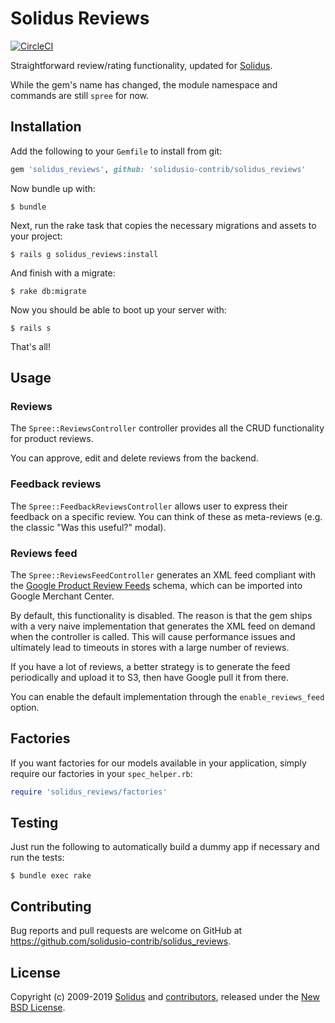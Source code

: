 # Solidus Reviews

[![CircleCI](https://circleci.com/gh/solidusio-contrib/solidus_reviews.svg?style=svg)](https://circleci.com/gh/solidusio-contrib/solidus_reviews)

Straightforward review/rating functionality, updated for [Solidus](https://solidus.io).

While the gem's name has changed, the module namespace and commands are still `spree` for now.

## Installation

Add the following to your `Gemfile` to install from git:

```ruby
gem 'solidus_reviews', github: 'solidusio-contrib/solidus_reviews'
```
Now bundle up with:

```console
$ bundle
```

Next, run the rake task that copies the necessary migrations and assets to your project:

```console
$ rails g solidus_reviews:install
```


And finish with a migrate:

```console
$ rake db:migrate
```

Now you should be able to boot up your server with:

```console
$ rails s
```

That's all!

## Usage

### Reviews

The `Spree::ReviewsController` controller provides all the CRUD functionality for product reviews.

You can approve, edit and delete reviews from the backend.

### Feedback reviews

The `Spree::FeedbackReviewsController` allows user to express their feedback on a specific review.
You can think of these as meta-reviews (e.g. the classic "Was this useful?" modal).

### Reviews feed

The `Spree::ReviewsFeedController` generates an XML feed compliant with the
[Google Product Review Feeds](https://developers.google.com/product-review-feeds) schema, which can
be imported into Google Merchant Center.

By default, this functionality is disabled. The reason is that the gem ships with a very naive
implementation that generates the XML feed on demand when the controller is called. This will cause
performance issues and ultimately lead to timeouts in stores with a large number of reviews.

If you have a lot of reviews, a better strategy is to generate the feed periodically and upload it
to S3, then have Google pull it from there.

You can enable the default implementation through the `enable_reviews_feed` option.

## Factories

If you want factories for our models available in your application, simply require our factories in
your `spec_helper.rb`:

```ruby
require 'solidus_reviews/factories'
```

## Testing

Just run the following to automatically build a dummy app if necessary and run the tests:

```shell
$ bundle exec rake
```

## Contributing

Bug reports and pull requests are welcome on GitHub at <https://github.com/solidusio-contrib/solidus_reviews>.

## License

Copyright (c) 2009-2019 [Solidus](https://github.com/solidusio) and [contributors](https://github.com/solidusio-contrib/solidus_reviews/graphs/contributors),
released under the [New BSD License](https://github.com/solidusio-contrib/solidus_reviews/blob/master/LICENSE.md).
